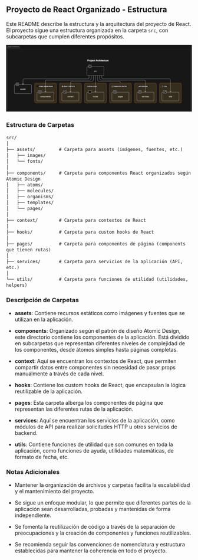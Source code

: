 ## Proyecto de React Organizado - Estructura

Este README describe la estructura y la arquitectura del proyecto de React. El proyecto sigue una estructura organizada en la carpeta `src`, con subcarpetas que cumplen diferentes propósitos.

![Diagrama de la estructura](./src/assets/architecture-diagram.png)

### Estructura de Carpetas

```
src/
│
├── assets/         # Carpeta para assets (imágenes, fuentes, etc.)
│   ├── images/
│   └── fonts/
│
├── components/     # Carpeta para componentes React organizados según Atomic Design
│   ├── atoms/
│   ├── molecules/
│   ├── organisms/
│   ├── templates/
│   └── pages/
│
├── context/        # Carpeta para contextos de React
│
├── hooks/          # Carpeta para custom hooks de React
│
├── pages/          # Carpeta para componentes de página (components que tienen rutas)
│
├── services/       # Carpeta para servicios de la aplicación (API, etc.)
│
└── utils/          # Carpeta para funciones de utilidad (utilidades, helpers)
```

### Descripción de Carpetas

- **assets**: Contiene recursos estáticos como imágenes y fuentes que se utilizan en la aplicación.

- **components**: Organizado según el patrón de diseño Atomic Design, este directorio contiene los componentes de la aplicación. Está dividido en subcarpetas que representan diferentes niveles de complejidad de los componentes, desde átomos simples hasta páginas completas.

- **context**: Aquí se encuentran los contextos de React, que permiten compartir datos entre componentes sin necesidad de pasar props manualmente a través de cada nivel.

- **hooks**: Contiene los custom hooks de React, que encapsulan la lógica reutilizable de la aplicación.

- **pages**: Esta carpeta alberga los componentes de página que representan las diferentes rutas de la aplicación.

- **services**: Aquí se encuentran los servicios de la aplicación, como módulos de API para realizar solicitudes HTTP u otros servicios de backend.

- **utils**: Contiene funciones de utilidad que son comunes en toda la aplicación, como funciones de ayuda, utilidades matemáticas, de formato de fecha, etc.

### Notas Adicionales

- Mantener la organización de archivos y carpetas facilita la escalabilidad y el mantenimiento del proyecto.
  
- Se sigue un enfoque modular, lo que permite que diferentes partes de la aplicación sean desarrolladas, probadas y mantenidas de forma independiente.

- Se fomenta la reutilización de código a través de la separación de preocupaciones y la creación de componentes y funciones reutilizables.

- Se recomienda seguir las convenciones de nomenclatura y estructura establecidas para mantener la coherencia en todo el proyecto.